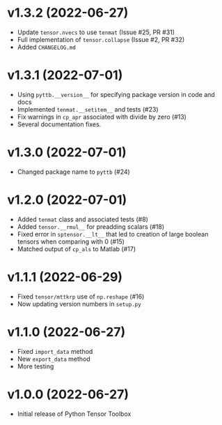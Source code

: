 # v1.3.2 (2022-06-27)
- Update `tensor.nvecs` to use `tenmat` (Issue #25, PR #31)
- Full implementation of `tensor.collapse` (Issue #2, PR #32)
- Added `CHANGELOG.md`

# v1.3.1 (2022-07-01)
- Using `pyttb.__version__` for specifying package version in code and docs
- Implemented `tenmat.__setitem__` and tests (#23)
- Fix warnings in `cp_apr` associated with divide by zero (#13)
- Several documentation fixes.

# v1.3.0 (2022-07-01)
- Changed package name to `pyttb` (#24)

# v1.2.0 (2022-07-01)
- Added `tenmat` class and associated tests (#8)
- Added `tensor.__rmul__` for preadding scalars (#18)
- Fixed error in `sptensor.__lt__` that led to creation of large boolean tensors when comparing with 0 (#15)
- Matched output of `cp_als` to Matlab (#17)

# v1.1.1 (2022-06-29)
- Fixed `tensor/mttkrp` use of `np.reshape` (#16)
- Now updating version numbers in `setup.py`
 
# v1.1.0 (2022-06-27)
- Fixed `import_data` method
- New `export_data` method
- More testing

# v1.0.0 (2022-06-27)
- Initial release of Python Tensor Toolbox
